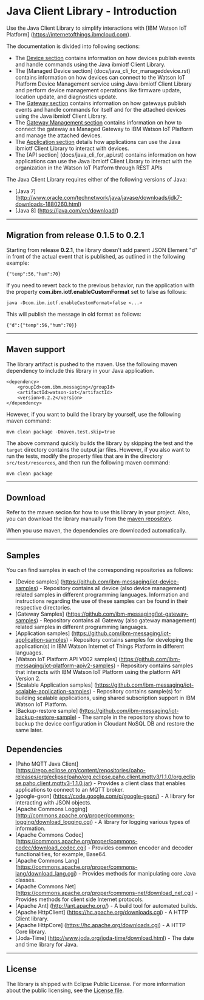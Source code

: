 Java Client Library - Introduction
============================================

Use the Java Client Library to simplify interactions with [IBM Watson IoT Platform] (https://internetofthings.ibmcloud.com). 

The documentation is divided into following sections:  

- The [Device section](https://console.ng.bluemix.net/docs/services/IoT/devices/libraries/java.html) contains information on how devices publish events and handle commands using the Java ibmiotf Client Library. 
- The [Managed Device section] (docs/java_cli_for_manageddevice.rst) contains information on how devices can connect to the Watson IoT Platform Device Management service using Java ibmiotf Client Library and perform device management operations like firmware update, location update, and diagnostics update.
- The [Gateway section](https://console.ng.bluemix.net/docs/services/IoT/gateways/libraries/java_cli_gw.html) contains information on how gateways publish events and handle commands for itself and for the attached devices using the Java ibmiotf Client Library. 
- The [Gateway Management section](https://console.ng.bluemix.net/docs/services/IoT/gateways/libraries/java_cli_managed_gw.html) contains information on how to connect the gateway as Managed Gateway to IBM Watson IoT Platform and manage the attached devices.
- The [Application section](https://console.ng.bluemix.net/docs/services/IoT/applications/libraries/java.html) details how applications can use the Java ibmiotf Client Library to interact with devices.
- The [API section] (docs/java_cli_for_api.rst)  contains information on how applications can use the Java ibmiotf Client Library to interact with the organization in the Watson IoT Platform through REST APIs

The Java Client Library requires either of the following versions of Java:

*  [Java 7] (http://www.oracle.com/technetwork/java/javase/downloads/jdk7-downloads-1880260.html)
*  [Java 8] (https://java.com/en/download/)

----

Migration from release 0.1.5 to 0.2.1
---------------------------------------

Starting from release **0.2.1**, the library doesn't add parent JSON Element "d" in front of the actual event that is published, as outlined in the following example:

    {"temp":56,"hum":70}
    
    
If you need to revert back to the previous behavior, run the application with the property **com.ibm.iotf.enableCustomFormat** set to false as follows:
 
    java -Dcom.ibm.iotf.enableCustomFormat=false <...>
    
This will publish the message in old format as follows:

    {"d":{"temp":56,"hum":70}}
    
----

Maven support
--------------------------------------------------------------------

The library artifact is pushed to the maven. Use the following maven dependency to include this library in your Java application.

    <dependency>
        <groupId>com.ibm.messaging</groupId>
        <artifactId>watson-iot</artifactId>
        <version>0.2.2</version>
    </dependency>
    

However, if you want to build the library by yourself, use the following maven command:

    mvn clean package -Dmaven.test.skip=true
    
The above command quickly builds the library by skipping the test and the `target` directory contains the output jar files. However, if you also want to run the tests, modify the property files that are in the directory `src/test/resources`, and then run the following maven command:
    
    mvn clean package

----

Download
-------------------------------------------------------------------------------

Refer to the maven secion for how to use this library in your project. Also, you can download the library manually from the [maven repository](https://repo1.maven.org/maven2/com/ibm/messaging/watson-iot/0.2.2/watson-iot-0.2.2.jar).

When you use maven, the dependencies are downloaded automatically.

----

Samples
-------------------------------------------------------------------------------
You can find samples in each of the corresponding repositories as follows:

* [Device samples] (https://github.com/ibm-messaging/iot-device-samples) - Repository contains all device (also device management) related samples in different programming languages. Information and instructions regarding the use of these samples can be found in their respective directories.
* [Gateway Samples] (https://github.com/ibm-messaging/iot-gateway-samples) - Repository contains all Gateway (also gateway management) related samples in different programming languages.
* [Application samples] (https://github.com/ibm-messaging/iot-application-samples) - Repository contains samples for developing the application(s) in IBM Watson Internet of Things Platform in different languages.
* [Watson IoT Platform API V002 samples] (https://github.com/ibm-messaging/iot-platform-apiv2-samples) - Repository contains samples that interacts with IBM Watson IoT Platform using the platform API Version 2.
* [Scalable Application samples] (https://github.com/ibm-messaging/iot-scalable-application-samples) - Repository contains sample(s) for building scalable applications, using shared subscription support in IBM Watson IoT Platform.
* [Backup-restore sample] (https://github.com/ibm-messaging/iot-backup-restore-sample) - The sample in the repository shows how to backup the device configuration in Cloudant NoSQL DB and restore the same later.


Dependencies
-------------------------------------------------------------------------------

-  [Paho MQTT Java Client] (https://repo.eclipse.org/content/repositories/paho-releases/org/eclipse/paho/org.eclipse.paho.client.mqttv3/1.1.0/org.eclipse.paho.client.mqttv3-1.1.0.jar) - Provides a client class that enables applications to connect to an MQTT broker.
-  [google-gson] (https://code.google.com/p/google-gson/) - A library for interacting with JSON objects.
-  [Apache Commons Logging] (http://commons.apache.org/proper/commons-logging/download_logging.cgi) - A library for logging various types of information.
-  [Apache Commons Codec] (https://commons.apache.org/proper/commons-codec/download_codec.cgi) - Provides common encoder and decoder functionalities, for example, Base64.
-  [Apache Commons Lang] (https://commons.apache.org/proper/commons-lang/download_lang.cgi) - Provides methods for manipulating core Java classes.
-  [Apache Commons Net] (https://commons.apache.org/proper/commons-net/download_net.cgi) - Provides methods for client side Internet protocols.
-  [Apache Ant] (http://ant.apache.org/) - A build tool for automated builds.
-  [Apache HttpClient] (https://hc.apache.org/downloads.cgi) - A HTTP Client library.
-  [Apache HttpCore] (https://hc.apache.org/downloads.cgi)  - A HTTP Core library.
-  [Joda-Time] (http://www.joda.org/joda-time/download.html) - The date and time library for Java. 

----

License
-----------------------

The library is shipped with Eclipse Public License. For more information about the public licensing, see the [License file](LICENSE).
